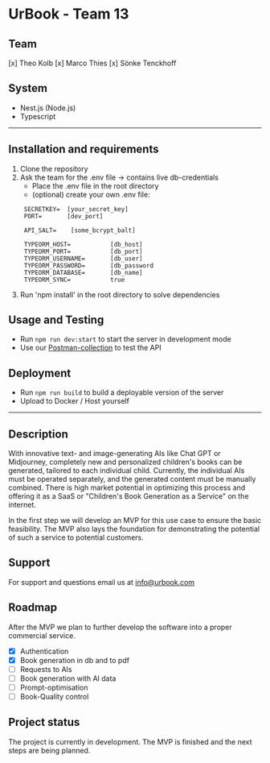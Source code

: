 # UrBook - Team 13

## Team
[x] Theo Kolb
[x] Marco Thies
[x] Sönke Tenckhoff

## System
- Nest.js (Node.js)
- Typescript

***

## Installation and requirements
1. Clone the repository
2. Ask the team for the .env file -> contains live db-credentials
   - Place the .env file in the root directory
   - (optional) create your own .env file:
   ```
    SECRETKEY=  [your_secret_key]
    PORT=       [dev_port]

    API_SALT=    [some_bcrypt_balt]

    TYPEORM_HOST=           [db_host]
    TYPEORM_PORT=           [db_port]
    TYPEORM_USERNAME=       [db_user]
    TYPEORM_PASSWORD=       [db_password
    TYPEORM_DATABASE=       [db_name]
    TYPEORM_SYNC=           true

   ```
3. Run 'npm install' in the root directory to solve dependencies

## Usage and Testing
- Run `npm run dev:start` to start the server in development mode
- Use our [Postman-collection](https://lunar-rocket-10344.postman.co/workspace/7e704c2b-6900-4e9a-bcc4-36b2ea9c021f) to test the API

## Deployment
- Run `npm run build` to build a deployable version of the server
- Upload to Docker / Host yourself

***

## Description
With innovative text- and image-generating AIs like Chat GPT or Midjourney, completely new and personalized children's books can be generated, tailored to each individual child. 
Currently, the individual AIs must be operated separately, and the generated content must be manually combined. 
There is high market potential in optimizing this process and offering it as a SaaS or "Children's Book Generation as a Service" on the internet.

In the first step we will develop an MVP for this use case to ensure the basic feasibility. 
The MVP also lays the foundation for demonstrating the potential of such a service to potential customers.

## Support
For support and questions email us at info@urbook.com

## Roadmap
After the MVP we plan to further develop the software into a proper commercial service.

- [x] Authentication
- [x] Book generation in db and to pdf
- [ ] Requests to AIs
- [ ] Book generation with AI data
- [ ] Prompt-optimisation
- [ ] Book-Quality control

## Project status
The project is currently in development. The MVP is finished and the next steps are being planned.